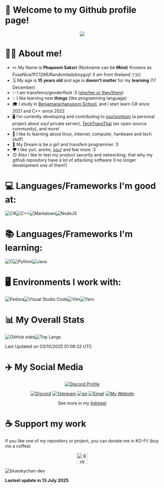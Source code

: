 # 🤗 Welcome to my Github profile page! 
<p align="center">
  <img src="https://media1.tenor.com/m/Pd4sD0XWmoIAAAAC/onimai-oniichan-wa-oshimai.gif)" />
</p>

# 👩‍💻 About me!
- ✏️ My Name is **Phapoom Saksri** (Nickname can be **Mind**) Knowns as FuseNice/PC1266/Randomladyboyguy! (I am from thailand 🇹🇭)
- 🗓️ My age is **15 years old** and age is **doesn't matter** for my **learning** (17 December)
- ✨ I am transfems/genderfluid :3 ([she/her or they/them](https://en.pronouns.page/@blueskychan_))
- 💡 I like learning new **things** (like programming language)
- 🎓 I study in [Benjamarachanusorn School](https://bs.ac.th), and i start learn C# since 2021 and C++ since 2022
- 🖥️ I’m currently developing and contributing to [osu!somtum](https://somtum.fun) (a personal project about osu! private server), [TechTransThai](https://www.techtransthai.org/) (an open-source community), and more!
-   🌱 I like to learning about linux, internet, computer, hardware and tech stuff!
- 💭 My Dream is be a girl and transfem programmer :3
- ❤️ I like yuri, anime, [osu!](https://osu.ppy.sh) and few more :3
- 🙃 Also i like to test my product security and networking, that why my github repository have a lot of attacking software (I no longer development one of them!)

# 💻 Languages/Frameworks I'm good at:
![C#](https://web.archive.org/web/20240421215857/https://img.shields.io/badge/c%23-%23239120.svg?style=for-the-badge&logo=csharp&logoColor=white)![C++](https://img.shields.io/badge/c++-%2300599C.svg?style=for-the-badge&logo=c%2B%2B&logoColor=white)![Markdown](https://img.shields.io/badge/markdown-%23000000.svg?style=for-the-badge&logo=markdown&logoColor=white)![NodeJS](https://img.shields.io/badge/node.js-6DA55F?style=for-the-badge&logo=node.js&logoColor=white)

# 📚 Languages/Frameworks I'm learning:
![C](https://img.shields.io/badge/c-%2300599C.svg?style=for-the-badge&logo=c&logoColor=white)![Python](https://img.shields.io/badge/python-3670A0?style=for-the-badge&logo=python&logoColor=ffdd54)![Java](https://img.shields.io/badge/java-%23ED8B00.svg?style=for-the-badge&logo=openjdk&logoColor=white)

# 🖥️ Environments I work with:
![Fedora](https://img.shields.io/badge/Fedora%20Linux-1793D1?logo=fedora&logoColor=fff&style=for-the-badge)![Visual Studio Code](https://web.archive.org/web/20231215203656/https://img.shields.io/badge/Visual%20Studio%20Code-0078d7.svg?style=for-the-badge&logo=visual-studio-code&logoColor=white)![Vim](https://img.shields.io/badge/VIM-%2311AB00.svg?style=for-the-badge&logo=vim&logoColor=white)![Yarn](https://img.shields.io/badge/yarn-%232C8EBB.svg?style=for-the-badge&logo=yarn&logoColor=white)

# 📊 My Overall Stats
![GitHub stats](https://github-readme-stats.vercel.app/api?username=blueskychan-dev&show_icons=true&theme=radical)![Top Langs](https://github-readme-stats.vercel.app/api/top-langs/?username=blueskychan-dev&&layout=compact&theme=radical)
<!--START_SECTION:waka-->

 Last Updated on 03/10/2025 01:06:32 UTC
<!--END_SECTION:waka-->

# ✈️ My Social Media
<p style="text-align: center; padding: 0; margin: 0;">
  <div style="text-align: center;">
    <a href="https://discord.com/users/736163902835916880">
      <p align="center"><img alt="Discord Profile" src="https://lanyard.cnrad.dev/api/736163902835916880?bg=ffb6c1">
    </a></p>
  </div>
</p>
    </a>
  </div>
<p align="center">
<a href="https://discord.com/users/736163902835916880"><img alt="Discord" src="https://img.shields.io/badge/Discord-@blueskychan_-pink?style=flat-square&logo=discord"></a>
<a href="https://t.me/mindhas403"><img alt="Telegram" src="https://img.shields.io/badge/Telegram-@mindhas403-pink?style=flat-square&logo=telegram"></a>
<a href="https://qm.qq.com/q/zpH3dw0U6c"><img alt="qq" src="https://img.shields.io/badge/QQ-@mindhas404-pink?style=flat-square&logo=tencent-qq"></a>
<a href="mailto:hello@mindhas403.dev"><img alt="Email" src="https://img.shields.io/badge/Email-hello@mindhas403.dev-pink?style=flat-square&logo=gmail"></a>
<a href="https://mindhas403.dev"><img alt="My Website" src="https://img.shields.io/badge/🌐 My Website-mindhas403.dev-pink?style=flat-square"></a>
</p>
<p align="center">See more in my <a href="https://linktr.ee/blueskychan">linktree!</a></p>

# ☕ Support my work
If you like one of my repository or project, you can donate me in KO-Fi! (buy me a coffee)
<p align="center">
<a href='https://ko-fi.com/M4M8IH3CP' target='_blank'><img height='36' style='border:0px;height:36px;' src='https://storage.ko-fi.com/cdn/kofi1.png?v=3' border='0' alt='Buy Me a Coffee at ko-fi.com' /></a>
</p>

<div>
  <p align="left"> <img src="https://komarev.com/ghpvc/?username=blueskychan-dev&label=Profile%20views&color=C9A9A6&style=flat" alt="blueskychan-dev" /> </p>
</div>

**Lastest update in 13 July 2025**
